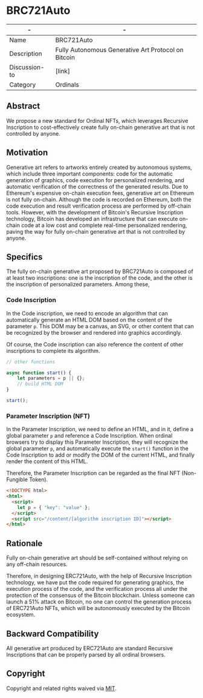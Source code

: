 # BRC721Auto
|  -   | -  |
|  ----  | ----  |
| Name  | BRC721Auto |
| Description  | Fully Autonomous Generative Art Protocol on Bitcoin |
| Discussion-to | [link] |
| Category | Ordinals |


## Abstract
We propose a new standard for Ordinal NFTs, which leverages Recursive Inscription to cost-effectively create fully on-chain generative art that is not controlled by anyone.

## Motivation
Generative art refers to artworks entirely created by autonomous systems, which include three important components: code for the automatic generation of graphics, code execution for personalized rendering, and automatic verification of the correctness of the generated results. Due to Ethereum's expensive on-chain execution fees, generative art on Ethereum is not fully on-chain. Although the code is recorded on Ethereum, both the code execution and result verification process are performed by off-chain tools. However, with the development of Bitcoin's Recursive Inscription technology, Bitcoin has developed an infrastructure that can execute on-chain code at a low cost and complete real-time personalized rendering, paving the way for fully on-chain generative art that is not controlled by anyone.

## Specifics
The fully on-chain generative art proposed by BRC721Auto is composed of at least two inscriptions: one is the inscription of the code, and the other is the inscription of personalized parameters. Among these,

### Code Inscription

In the Code inscription, we need to encode an algorithm that can automatically generate an HTML DOM based on the content of the parameter `p`. This DOM may be a canvas, an SVG, or other content that can be recognized by the browser and rendered into graphics accordingly. 

Of course, the Code inscription can also reference the content of other inscriptions to complete its algorithm.

```javascript
// other functions

async function start() {
    let parameters = p || {};
    // build HTML DOM
}

start();
```

### Parameter Inscription (NFT)

In the Parameter Inscription, we need to define an HTML, and in it, define a global parameter `p` and reference a Code Inscription. When ordinal browsers try to display this Parameter Inscription, they will recognize the global parameter `p`, and automatically execute the `start()` function in the Code Inscription to add or modify the DOM of the current HTML, and finally render the content of this HTML. 

Therefore, the Parameter Inscription can be regarded as the final NFT (Non-Fungible Token).

```HTML
<!DOCTYPE html>
<html>
  <script>
    let p = { "key": "value" }; 
  </script>
  <script src="/content/[algorithm inscription ID]"></script>
</html>
```

## Rationale

Fully on-chain generative art should be self-contained without relying on any off-chain resources. 

Therefore, in designing ERC721Auto, with the help of Recursive Inscription technology, we have put the code required for generating graphics, the execution process of the code, and the verification process all under the protection of the consensus of the Bitcoin blockchain. Unless someone can launch a 51% attack on Bitcoin, no one can control the generation process of ERC721Auto NFTs, which will be autonomously executed by the Bitcoin ecosystem.

## Backward Compatibility
All generative art produced by ERC721Auto are standard Recursive Inscriptions that can be properly parsed by all ordinal browsers.

## Copyright
Copyright and related rights waived via [MIT](../LICENSE.md).



